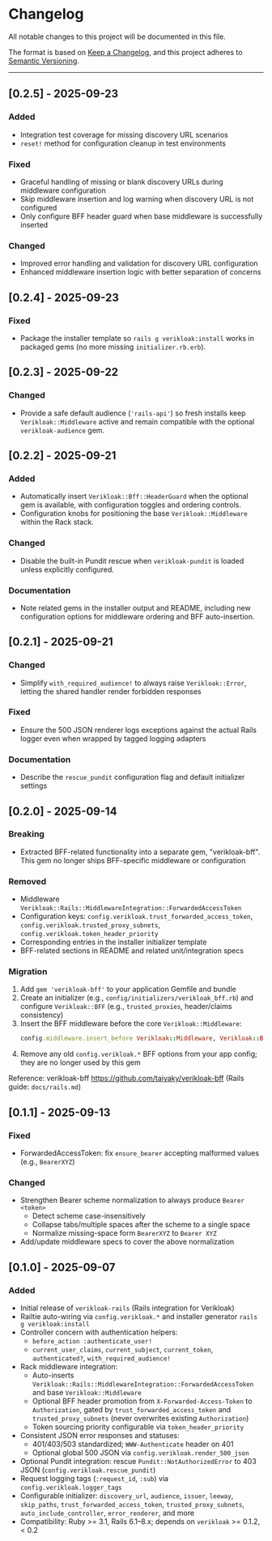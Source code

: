 # Changelog

All notable changes to this project will be documented in this file.

The format is based on [Keep a Changelog](https://keepachangelog.com/en/1.1.0/),
and this project adheres to [Semantic Versioning](https://semver.org/spec/v2.0.0.html).

---

## [0.2.5] - 2025-09-23

### Added
- Integration test coverage for missing discovery URL scenarios
- `reset!` method for configuration cleanup in test environments

### Fixed
- Graceful handling of missing or blank discovery URLs during middleware configuration
- Skip middleware insertion and log warning when discovery URL is not configured
- Only configure BFF header guard when base middleware is successfully inserted

### Changed
- Improved error handling and validation for discovery URL configuration
- Enhanced middleware insertion logic with better separation of concerns

## [0.2.4] - 2025-09-23

### Fixed
- Package the installer template so `rails g verikloak:install` works in packaged gems (no more missing `initializer.rb.erb`).

## [0.2.3] - 2025-09-22

### Changed
- Provide a safe default audience (`'rails-api'`) so fresh installs keep `Verikloak::Middleware` active and remain compatible with the optional `verikloak-audience` gem.

## [0.2.2] - 2025-09-21

### Added
- Automatically insert `Verikloak::Bff::HeaderGuard` when the optional gem is available, with configuration toggles and ordering controls.
- Configuration knobs for positioning the base `Verikloak::Middleware` within the Rack stack.

### Changed
- Disable the built-in Pundit rescue when `verikloak-pundit` is loaded unless explicitly configured.

### Documentation
- Note related gems in the installer output and README, including new configuration options for middleware ordering and BFF auto-insertion.

## [0.2.1] - 2025-09-21

### Changed
- Simplify `with_required_audience!` to always raise `Verikloak::Error`, letting the shared handler render forbidden responses

### Fixed
- Ensure the 500 JSON renderer logs exceptions against the actual Rails logger even when wrapped by tagged logging adapters

### Documentation
- Describe the `rescue_pundit` configuration flag and default initializer settings

## [0.2.0] - 2025-09-14

### Breaking
- Extracted BFF-related functionality into a separate gem, "verikloak-bff". This gem no longer ships BFF-specific middleware or configuration

### Removed
- Middleware `Verikloak::Rails::MiddlewareIntegration::ForwardedAccessToken`
- Configuration keys: `config.verikloak.trust_forwarded_access_token`, `config.verikloak.trusted_proxy_subnets`, `config.verikloak.token_header_priority`
- Corresponding entries in the installer initializer template
- BFF-related sections in README and related unit/integration specs

### Migration
1. Add `gem 'verikloak-bff'` to your application Gemfile and bundle
2. Create an initializer (e.g., `config/initializers/verikloak_bff.rb`) and configure `Verikloak::BFF` (e.g., `trusted_proxies`, header/claims consistency)
3. Insert the BFF middleware before the core `Verikloak::Middleware`:
   ```ruby
   config.middleware.insert_before Verikloak::Middleware, Verikloak::BFF::HeaderGuard
   ```
4. Remove any old `config.verikloak.*` BFF options from your app config; they are no longer used by this gem

Reference: verikloak-bff https://github.com/taiyaky/verikloak-bff (Rails guide: `docs/rails.md`)

## [0.1.1] - 2025-09-13

### Fixed
- ForwardedAccessToken: fix `ensure_bearer` accepting malformed values (e.g., `BearerXYZ`)

### Changed
- Strengthen Bearer scheme normalization to always produce `Bearer <token>`
  - Detect scheme case-insensitively
  - Collapse tabs/multiple spaces after the scheme to a single space
  - Normalize missing-space form `BearerXYZ` to `Bearer XYZ`
- Add/update middleware specs to cover the above normalization

## [0.1.0] - 2025-09-07

### Added
- Initial release of `verikloak-rails` (Rails integration for Verikloak)
- Railtie auto-wiring via `config.verikloak.*` and installer generator `rails g verikloak:install`
- Controller concern with authentication helpers:
  - `before_action :authenticate_user!`
  - `current_user_claims`, `current_subject`, `current_token`, `authenticated?`, `with_required_audience!`
- Rack middleware integration:
  - Auto-inserts `Verikloak::Rails::MiddlewareIntegration::ForwardedAccessToken` and base `Verikloak::Middleware`
  - Optional BFF header promotion from `X-Forwarded-Access-Token` to `Authorization`, gated by `trust_forwarded_access_token` and `trusted_proxy_subnets` (never overwrites existing `Authorization`)
  - Token sourcing priority configurable via `token_header_priority`
- Consistent JSON error responses and statuses:
  - 401/403/503 standardized; `WWW-Authenticate` header on 401
  - Optional global 500 JSON via `config.verikloak.render_500_json`
- Optional Pundit integration: rescue `Pundit::NotAuthorizedError` to 403 JSON (`config.verikloak.rescue_pundit`)
- Request logging tags (`:request_id`, `:sub`) via `config.verikloak.logger_tags`
- Configurable initializer: `discovery_url`, `audience`, `issuer`, `leeway`, `skip_paths`, `trust_forwarded_access_token`, `trusted_proxy_subnets`, `auto_include_controller`, `error_renderer`, and more
- Compatibility: Ruby >= 3.1, Rails 6.1–8.x; depends on `verikloak` >= 0.1.2, < 0.2
